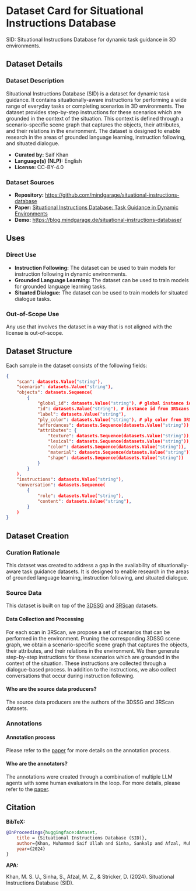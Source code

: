 # Dataset Card for Situational Instructions Database

<!-- Provide a quick summary of the dataset. -->

SID: Situational Instructions Database for dynamic task guidance in 3D environments.

## Dataset Details

### Dataset Description

<!-- Provide a longer summary of what this dataset is. -->

Situational Instructions Database (SID) is a dataset for dynamic task guidance. It contains situationally-aware
instructions for performing a wide range of everyday tasks or completing scenarios in 3D environments. The dataset
provides step-by-step instructions for these scenarios which are grounded in the context of the situation. This
context is defined through a scenario-specific scene graph that captures the objects, their attributes, and their
relations in the environment. The dataset is designed to enable research in the areas of grounded language learning,
instruction following, and situated dialogue.

- **Curated by:** Saif Khan
- **Language(s) (NLP):** English
- **License:** CC-BY-4.0

### Dataset Sources

<!-- Provide the basic links for the dataset. -->

- **Repository:** https://github.com/mindgarage/situational-instructions-database
- **Paper:** [Situational Instructions Database: Task Guidance in Dynamic Environments](#)
- **Demo:** https://blog.mindgarage.de/situational-instructions-database/

## Uses

<!-- Address questions around how the dataset is intended to be used. -->

### Direct Use

<!-- This section describes suitable use cases for the dataset. -->

- **Instruction Following:** The dataset can be used to train models for instruction following in dynamic environments.
- **Grounded Language Learning:** The dataset can be used to train models for grounded language learning tasks.
- **Situated Dialogue:** The dataset can be used to train models for situated dialogue tasks.

### Out-of-Scope Use

<!-- This section addresses misuse, malicious use, and uses that the dataset will not work well for. -->

Any use that involves the dataset in a way that is not aligned with the license is out-of-scope.


## Dataset Structure

<!-- This section provides a description of the dataset fields, and additional information about the dataset structure such as criteria used to create the splits, relationships between data points, etc. -->

Each sample in the dataset consists of the following fields:
```json
{
    "scan": datasets.Value("string"),
    "scenario": datasets.Value("string"),
    "objects": datasets.Sequence(
        {
            "global_id": datasets.Value("string"), # global instance id from 3DSSG.zip/classes.txt
            "id": datasets.Value("string"), # instance id from 3RScans semseg.json
            "label": datasets.Value("string"),
            "ply_color": datasets.Value("string"), # ply color from 3RScans labels.instances.annotated.ply
            "affordances": datasets.Sequence(datasets.Value("string")),
            "attributes": {
                "texture": datasets.Sequence(datasets.Value("string")),
                "lexical": datasets.Sequence(datasets.Value("string")),
                "color": datasets.Sequence(datasets.Value("string")),
                "material": datasets.Sequence(datasets.Value("string")),
                "shape": datasets.Sequence(datasets.Value("string"))
            }
        }
    ),
    "instructions": datasets.Value("string"),
    "conversation": datasets.Sequence(
        {
            "role": datasets.Value("string"),
            "content": datasets.Value("string"),
        }
    )
}
```

## Dataset Creation

### Curation Rationale

<!-- Motivation for the creation of this dataset. -->

This dataset was created to address a gap in the availability of situationally-aware task guidance datasets. It is designed to enable research in the areas of grounded language learning, instruction following, and situated dialogue.

### Source Data

<!-- This section describes the source data (e.g. news text and headlines, social media posts, translated sentences, ...). -->

This dataset is built on top of the [3DSSG](https://github.com/3DSSG/3DSSG.github.io/) and [3RScan](https://github.com/WaldJohannaU/3RScan) datasets.


#### Data Collection and Processing

<!-- This section describes the data collection and processing process such as data selection criteria, filtering and normalization methods, tools and libraries used, etc. -->

For each scan in 3RScan, we propose a set of scenarios that can be performed in the environment. Pruning the corresponding 3DSSG scene graph, we obtain a scenario-specific scene graph that captures the objects, their attributes, and their relations in the environment. We then generate step-by-step instructions for these scenarios which are grounded in the context of the situation. These instructions are collected through a dialogue-based process. In addition to the instructions, we also collect conversations that occur during instruction following.

#### Who are the source data producers?

<!-- This section describes the people or systems who originally created the data. It should also include self-reported demographic or identity information for the source data creators if this information is available. -->

The source data producers are the authors of the 3DSSG and 3RScan datasets.

### Annotations

<!-- If the dataset contains annotations which are not part of the initial data collection, use this section to describe them. -->

#### Annotation process

<!-- This section describes the annotation process such as annotation tools used in the process, the amount of data annotated, annotation guidelines provided to the annotators, interannotator statistics, annotation validation, etc. -->

Please refer to the [paper](#) for more details on the annotation process.

#### Who are the annotators?

<!-- This section describes the people or systems who created the annotations. -->

The annotations were created through a combination of multiple LLM agents with some human evaluators in the loop. For more details, please refer to the [paper](#).

## Citation

<!-- If there is a paper or blog post introducing the dataset, the APA and Bibtex information for that should go in this section. -->

**BibTeX:**

```bibtex
@InProceedings{huggingface:dataset,
    title = {Situational Instructions Database (SID)},
    author={Khan, Muhammad Saif Ullah and Sinha, Sankalp and Afzal, Muhammad Zeshan and Stricker, Didier},
    year={2024}
}
```

**APA:**

Khan, M. S. U., Sinha, S., Afzal, M. Z., & Stricker, D. (2024). Situational Instructions Database (SID).

